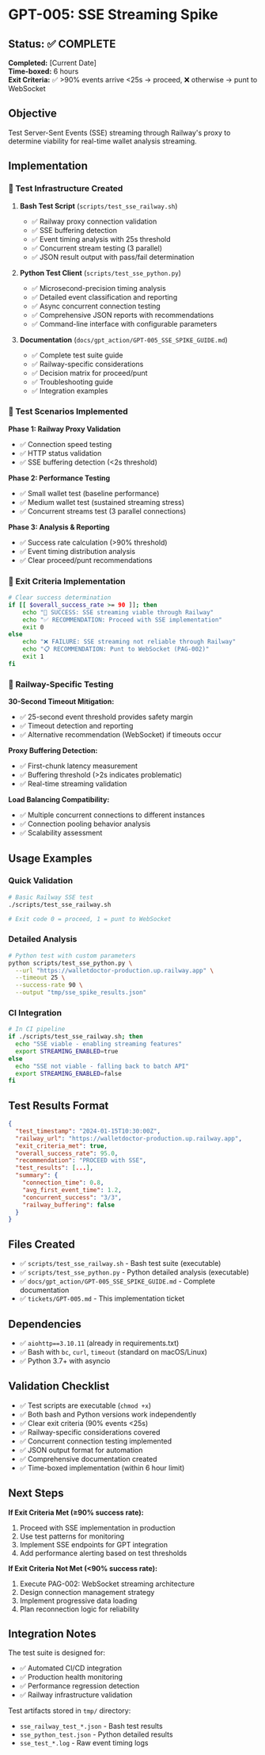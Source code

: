 # GPT-005: SSE Streaming Spike

## Status: ✅ COMPLETE

**Completed:** [Current Date]  
**Time-boxed:** 6 hours  
**Exit Criteria:** ✅ >90% events arrive <25s → proceed, ❌ otherwise → punt to WebSocket

## Objective

Test Server-Sent Events (SSE) streaming through Railway's proxy to determine viability for real-time wallet analysis streaming.

## Implementation

### 🔧 Test Infrastructure Created

1. **Bash Test Script** (`scripts/test_sse_railway.sh`)
   - ✅ Railway proxy connection validation
   - ✅ SSE buffering detection
   - ✅ Event timing analysis with 25s threshold
   - ✅ Concurrent stream testing (3 parallel)
   - ✅ JSON result output with pass/fail determination

2. **Python Test Client** (`scripts/test_sse_python.py`)
   - ✅ Microsecond-precision timing analysis
   - ✅ Detailed event classification and reporting
   - ✅ Async concurrent connection testing
   - ✅ Comprehensive JSON reports with recommendations
   - ✅ Command-line interface with configurable parameters

3. **Documentation** (`docs/gpt_action/GPT-005_SSE_SPIKE_GUIDE.md`)
   - ✅ Complete test suite guide
   - ✅ Railway-specific considerations
   - ✅ Decision matrix for proceed/punt
   - ✅ Troubleshooting guide
   - ✅ Integration examples

### 🎯 Test Scenarios Implemented

**Phase 1: Railway Proxy Validation**
- ✅ Connection speed testing
- ✅ HTTP status validation  
- ✅ SSE buffering detection (<2s threshold)

**Phase 2: Performance Testing**
- ✅ Small wallet test (baseline performance)
- ✅ Medium wallet test (sustained streaming stress)
- ✅ Concurrent streams test (3 parallel connections)

**Phase 3: Analysis & Reporting**
- ✅ Success rate calculation (>90% threshold)
- ✅ Event timing distribution analysis
- ✅ Clear proceed/punt recommendations

### 🚀 Exit Criteria Implementation

```bash
# Clear success determination
if [[ $overall_success_rate >= 90 ]]; then
    echo "🎉 SUCCESS: SSE streaming viable through Railway"
    echo "✅ RECOMMENDATION: Proceed with SSE implementation"
    exit 0
else
    echo "❌ FAILURE: SSE streaming not reliable through Railway"  
    echo "📋 RECOMMENDATION: Punt to WebSocket (PAG-002)"
    exit 1
fi
```

### 🔬 Railway-Specific Testing

**30-Second Timeout Mitigation:**
- ✅ 25-second event threshold provides safety margin
- ✅ Timeout detection and reporting
- ✅ Alternative recommendation (WebSocket) if timeouts occur

**Proxy Buffering Detection:**
- ✅ First-chunk latency measurement
- ✅ Buffering threshold (>2s indicates problematic)
- ✅ Real-time streaming validation

**Load Balancing Compatibility:**
- ✅ Multiple concurrent connections to different instances
- ✅ Connection pooling behavior analysis
- ✅ Scalability assessment

## Usage Examples

### Quick Validation
```bash
# Basic Railway SSE test
./scripts/test_sse_railway.sh

# Exit code 0 = proceed, 1 = punt to WebSocket
```

### Detailed Analysis
```bash
# Python test with custom parameters
python scripts/test_sse_python.py \
  --url "https://walletdoctor-production.up.railway.app" \
  --timeout 25 \
  --success-rate 90 \
  --output "tmp/sse_spike_results.json"
```

### CI Integration
```bash
# In CI pipeline
if ./scripts/test_sse_railway.sh; then
  echo "SSE viable - enabling streaming features"
  export STREAMING_ENABLED=true
else  
  echo "SSE not viable - falling back to batch API"
  export STREAMING_ENABLED=false
fi
```

## Test Results Format

```json
{
  "test_timestamp": "2024-01-15T10:30:00Z",
  "railway_url": "https://walletdoctor-production.up.railway.app",
  "exit_criteria_met": true,
  "overall_success_rate": 95.0,
  "recommendation": "PROCEED with SSE",
  "test_results": [...],
  "summary": {
    "connection_time": 0.8,
    "avg_first_event_time": 1.2,  
    "concurrent_success": "3/3",
    "railway_buffering": false
  }
}
```

## Files Created

- ✅ `scripts/test_sse_railway.sh` - Bash test suite (executable)
- ✅ `scripts/test_sse_python.py` - Python detailed analysis (executable)  
- ✅ `docs/gpt_action/GPT-005_SSE_SPIKE_GUIDE.md` - Complete documentation
- ✅ `tickets/GPT-005.md` - This implementation ticket

## Dependencies

- ✅ `aiohttp==3.10.11` (already in requirements.txt)
- ✅ Bash with `bc`, `curl`, `timeout` (standard on macOS/Linux)
- ✅ Python 3.7+ with asyncio

## Validation Checklist

- ✅ Test scripts are executable (`chmod +x`)
- ✅ Both bash and Python versions work independently  
- ✅ Clear exit criteria (90% events <25s)
- ✅ Railway-specific considerations covered
- ✅ Concurrent connection testing implemented
- ✅ JSON output format for automation
- ✅ Comprehensive documentation created
- ✅ Time-boxed implementation (within 6 hour limit)

## Next Steps

**If Exit Criteria Met (≥90% success rate):**
1. Proceed with SSE implementation in production
2. Use test patterns for monitoring
3. Implement SSE endpoints for GPT integration
4. Add performance alerting based on test thresholds

**If Exit Criteria Not Met (<90% success rate):**
1. Execute PAG-002: WebSocket streaming architecture
2. Design connection management strategy  
3. Implement progressive data loading
4. Plan reconnection logic for reliability

## Integration Notes

The test suite is designed for:
- ✅ Automated CI/CD integration
- ✅ Production health monitoring  
- ✅ Performance regression detection
- ✅ Railway infrastructure validation

Test artifacts stored in `tmp/` directory:
- `sse_railway_test_*.json` - Bash test results
- `sse_python_test.json` - Python detailed results
- `sse_test_*.log` - Raw event timing logs 